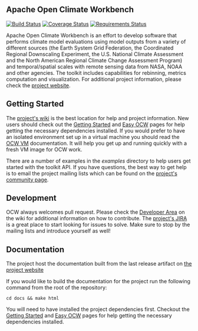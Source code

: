 ## Apache Open Climate Workbench
[![Build Status](https://travis-ci.org/apache/climate.svg?branch=master)](https://travis-ci.org/apache/climate)
[![Coverage Status](https://coveralls.io/repos/github/apache/climate/badge.svg?branch=master)](https://coveralls.io/github/apache/climate?branch=master)
[![Requirements Status](https://requires.io/github/apache/climate/requirements.svg?branch=master)](https://requires.io/github/apache/climate/requirements/?branch=master)

Apache Open Climate Workbench is an effort to develop software that performs climate model evaluations using model outputs from a variety of different sources (the Earth System Grid Federation, the Coordinated Regional Downscaling Experiment, the U.S. National Climate Assessment and the North American Regional Climate Change Assessment Program) and temporal/spatial scales with remote sensing data from NASA, NOAA and other agencies. The toolkit includes capabilities for rebinning, metrics computation and visualization. For additional project information, please check the [project website](http://climate.apache.org/).

## Getting Started

The [project's wiki](https://cwiki.apache.org/confluence/display/CLIMATE/Home) is the best location for help and project information. New users should check out the [Getting Started](https://cwiki.apache.org/confluence/display/CLIMATE/Getting+Started) and [Easy OCW](https://cwiki.apache.org/confluence/display/CLIMATE/Easy-OCW+-+A+Guide+to+Simplifying+OCW+Installation) pages for help getting the necessary dependencies installed. If you would prefer to have an isolated environment set up in a virtual machine you should read the [OCW VM](https://cwiki.apache.org/confluence/display/CLIMATE/OCW+VM+-+A+Self+Contained+OCW+Environment) documentation. It will help you get up and running quickly with a fresh VM image for OCW work.

There are a number of examples in the *examples* directory to help users get started with the toolkit API. If you have questions, the best way to get help is to email the project mailing lists which can be found on the [project's community page](http://climate.apache.org/community/mailing-lists.html).

## Development

OCW always welcomes pull request. Please check the [Developer Area](https://cwiki.apache.org/confluence/display/CLIMATE/Developer+Area) on the wiki for additional information on how to contribute. The [project's JIRA](https://issues.apache.org/jira/browse/CLIMATE) is a great place to start looking for issues to solve. Make sure to stop by the mailing lists and introduce yourself as well!

## Documentation

The project host the documentation built from the last release artifact on [the project website](https://climate.apache.org/api/index.html)

If you would like to build the documentation for the project run the following command from the root of the repository:

```
cd docs && make html
```

You will need to have installed the project dependencies first. Checkout the [Getting Started](https://cwiki.apache.org/confluence/display/CLIMATE/Getting+Started) and [Easy OCW](https://cwiki.apache.org/confluence/display/CLIMATE/Easy-OCW+-+A+Guide+to+Simplifying+OCW+Installation) pages for help getting the necessary dependencies installed.
